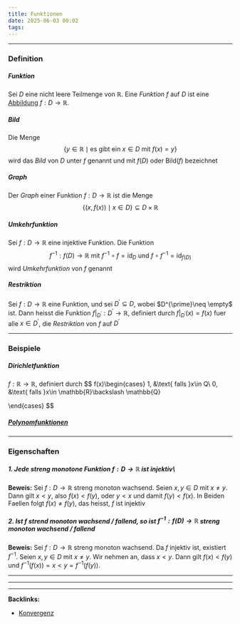 ```yaml
---
title: Funktionen
date: 2025-06-03 00:02
tags: 
---
```


----

### Definition 
##### Funktion
Sei $D$ eine nicht leere Teilmenge von $\mathbb{R}$. Eine *Funktion* $f$ auf $D$ ist eine [Abbildung](abbildungen)
$f:D\to \mathbb{R}$. 

##### Bild
Die Menge 
$$
\{y\in \mathbb{R}\mid \text{es gibt ein }x\in D\text{ mit }f(x)=y\}  
$$
wird das *Bild* von $D$ unter $f$ genannt und mit $f(D)$ oder $\text{Bild}(f)$ bezeichnet

##### Graph
Der *Graph* einer Funktion $f:D\to \mathbb{R}$ ist die Menge
$$
  \{(x,f(x))\mid x\in D\}\subseteq D\times \mathbb{R}  
$$

##### Umkehrfunktion
Sei $f:D\to \mathbb{R}$ eine injektive Funktion. Die Funktion
$$
  f^{-1}:f(D)\to \mathbb{R} \text{ mit } f^{-1}\circ f=\text{id}_D \text{ und } f\circ f^{-1}=\text{id}_{f(D)}   
$$
wird *Umkehrfunktion* von $f$ genannt

##### Restriktion
Sei $f:D\to \mathbb{R}$ eine Funktion, und sei $D^{\prime}\subseteq D$, wobei $D^{\prime}\neq \empty$ ist. Dann
heisst die Funktion $f|_{D^{\prime} }:D^{\prime}\to \mathbb{R}$, definiert durch $f|_{D^{\prime} }(x)=f(x)$ fuer alle $x\in D^{\prime}$, die *Restriktion* von $f$ auf $D^{\prime}$

---

### Beispiele
##### Dirichletfunktion
$f:\mathbb{R}\to \mathbb{R}$, definiert durch
$$
  f(x)\begin{cases}
    1, &\text{ falls }x\in Q\\
    0, &\text{ falls }x\in \mathbb{R}\backslash \mathbb{Q}
    
  \end{cases}
$$

##### [Polynomfunktionen](polynomfunktionen)

---

### Eigenschaften

##### 1. Jede streng monotone Funktion $f:D\to \mathbb{R}$ ist injektiv\
**Beweis:** Sei $f:D\to \mathbb{R}$ streng monoton wachsend. Seien $x,y\in D$ mit $x\neq y$. Dann
gilt $x<y$, also $f(x)<f(y)$, oder $y<x$ und damit $f(y)<f(x)$. In Beiden Faellen folgt $f(x)\neq f(y)$, das 
heisst, $f$ ist injektiv

##### 2. Ist $f$ strend monoton wachsend / fallend, so ist $f^{-1}:f(D)\to \mathbb{R}$ streng monoton wachsend / fallend
**Beweis:** Sei $f:D\to \mathbb{R}$ streng monoton wachsend. Da $f$ injektiv ist, existiert $f^{-1}$.
Seien $x,y\in D$ mit $x\neq y$. Wir nehmen an, dass $x<y$. Dann gilt $f(x)<f(y)$ und $f^{-1}(f(x))=x<y=f^{-1}(f(y))$.


---





----

----
**Backlinks:**
- [Konvergenz](/konvergenz)
